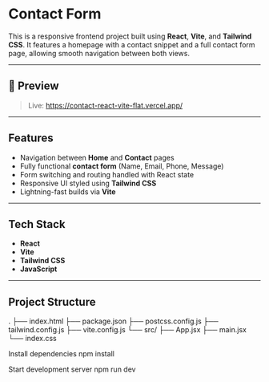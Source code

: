# Contact Form 

This is a responsive frontend project built using **React**, **Vite**, and **Tailwind CSS**. It features a homepage with a contact snippet and a full contact form page, allowing smooth navigation between both views.

---

## 📸 Preview

> Live: https://contact-react-vite-flat.vercel.app/

---

##  Features

-  Navigation between **Home** and **Contact** pages
-  Fully functional **contact form** (Name, Email, Phone, Message)
-  Form switching and routing handled with React state
-  Responsive UI styled using **Tailwind CSS**
-  Lightning-fast builds via **Vite**

---

## Tech Stack

- **React** 
- **Vite**
- **Tailwind CSS** 
- **JavaScript**

---

##  Project Structure
.
├── index.html
├── package.json
├── postcss.config.js
├── tailwind.config.js
├── vite.config.js
└── src/
├── App.jsx
├── main.jsx
└── index.css

Install dependencies
npm install

Start development server
npm run dev
